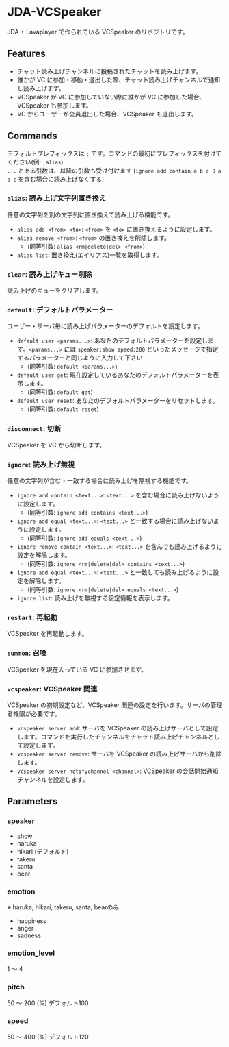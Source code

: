 # JDA-VCSpeaker

JDA + Lavaplayer で作られている VCSpeaker のリポジトリです。

## Features

- チャット読み上げチャンネルに投稿されたチャットを読み上げます。
- 誰かが VC に参加・移動・退出した際、チャット読み上げチャンネルで通知し読み上げます。
- VCSpeaker が VC に参加していない際に誰かが VC に参加した場合、VCSpeaker も参加します。
- VC からユーザーが全員退出した場合、VCSpeaker も退出します。

## Commands

デフォルトプレフィックスは `;` です。コマンドの最初にプレフィックスを付けてください(例: `;alias`)  
`...` とある引数は、以降の引数も受け付けます (`ignore add contain a b c` -> `a b c` を含む場合に読み上げなくする)

### `alias`: 読み上げ文字列置き換え

任意の文字列を別の文字列に置き換えて読み上げる機能です。

- `alias add <from> <to>`: `<from>` を `<to>` に置き換えるように設定します。
- `alias remove <from>`: `<from>` の置き換えを削除します。
  - (同等引数: `alias <rm|delete|del> <from>`)
- `alias list`: 置き換え(エイリアス)一覧を取得します。

### `clear`: 読み上げキュー削除

読み上げのキューをクリアします。

### `default`: デフォルトパラメーター

ユーザー・サーバ毎に読み上げパラメーターのデフォルトを設定します。

- `default user <params...>`: あなたのデフォルトパラメーターを設定します。`<params...>` には `speaker:show speed:200` といったメッセージで指定するパラメーターと同じように入力して下さい
  - (同等引数: `default <params...>`)
- `default user get`: 現在設定しているあなたのデフォルトパラメーターを表示します。
  - (同等引数: `default get`)
- `default user reset`: あなたのデフォルトパラメーターをリセットします。
  - (同等引数: `default reset`)

### `disconnect`: 切断

VCSpeaker を VC から切断します。

### `ignore`: 読み上げ無視

任意の文字列が含む・一致する場合に読み上げを無視する機能です。

- `ignore add contain <text...>`: `<text...>` を含む場合に読み上げないように設定します。
  - (同等引数: `ignore add contains <text...>`)
- `ignore add equal <text...>`: `<text...>` と一致する場合に読み上げないように設定します。
  - (同等引数: `ignore add equals <text...>`)
- `ignore remove contain <text...>`: `<text...>` を含んでも読み上げるように設定を解除します。
  - (同等引数: `ignore <rm|delete|del> contains <text...>`)
- `ignore add equal <text...>`: `<text...>` と一致しても読み上げるように設定を解除します。
  - (同等引数: `ignore <rm|delete|del> equals <text...>`)
- `ignore list`: 読み上げを無視する設定情報を表示します。

### `restart`: 再起動

VCSpeaker を再起動します。

### `summon`: 召喚

VCSpeaker を現在入っている VC に参加させます。

### `vcspeaker`: VCSpeaker 関連

VCSpeaker の初期設定など、VCSpeaker 関連の設定を行います。サーバの管理者権限が必要です。

- `vcspeaker server add`: サーバを VCSpeaker の読み上げサーバとして設定します。コマンドを実行したチャンネルをチャット読み上げチャンネルとして設定します。
- `vcspeaker server remove`: サーバを VCSpeaker の読み上げサーバから削除します。
- `vcspeaker server notifychannel <channel>`: VCSpeaker の会話開始通知チャンネルを設定します。

## Parameters

### speaker

- show
- haruka
- hikari (デフォルト)
- takeru
- santa 
- bear

### emotion

※ haruka, hikari, takeru, santa, bearのみ

- happiness
- anger
- sadness

### emotion_level

1 ～ 4

### pitch

50 ～ 200 (%) デフォルト100

### speed

50 ～ 400 (%) デフォルト120
